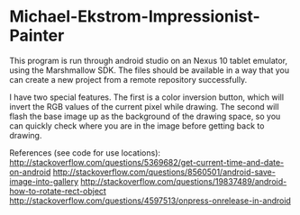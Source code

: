 # Michael-Ekstrom-Impressionist-Painter

This program is run through android studio on an Nexus 10 tablet emulator, using the Marshmallow SDK. The files should be available in a way that you can create a new project from a remote repository successfully.

I have two special features. The first is a color inversion button, which will invert the RGB values of the current pixel while drawing. The second will flash the base image up as the background of the drawing space, so you can quickly check where you are in the image before getting back to drawing.

References (see code for use locations):
http://stackoverflow.com/questions/5369682/get-current-time-and-date-on-android
http://stackoverflow.com/questions/8560501/android-save-image-into-gallery
http://stackoverflow.com/questions/19837489/android-how-to-rotate-rect-object
 http://stackoverflow.com/questions/4597513/onpress-onrelease-in-android
